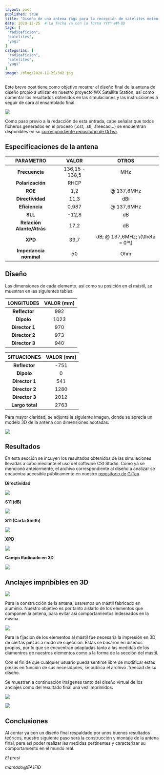 ```yaml
---
layout: post
published: true
title: "Diseño de una antena Yagi para la recepción de satélites meteorológicos en 137MHz"
date: 2020-12-25  # La fecha va con la forma YYYY-MM-DD
tags: [
 "radioaficion",
 "satelites",
 "yagi"
]
categorias: [
 "radioaficion",
 "satelites",
 "yagi"
]
image: /blog/2020-12-25/3d2.jpg
---
```



Este breve post tiene como objetivo mostrar el diseño final de la antena de diseño propio a utilizar en nuestro proyecto WX Satellite Station, así como comentar los resultados obtenidos en las simulaciones y las instrucciones a seguir de cara al ensamblado final. 

![](/blog/2020-12-25/foto1.jpg)

Como paso previo a la redacción de esta entrada, cabe señalar que todos ficheros generados en el proceso (.cst, .stl, .freecad...) se encuentran disponibles en su [correspondiente repositorio de GiTea](https://git.radio.clubs.etsit.upm.es/Meteor-automated/Yagi-137/src/branch/master/README.md).

## Especificaciones de la antena


|      **PARAMETRO**     |    **VALOR**   |         **OTROS**         |
|:----------------------:|:--------------:|:--------------------------:|
|      **Frecuencia**     | 136,15 - 138,5 |             MHz            |
|    **Polarización**    |      RHCP      |                            |
|        **ROE**        |       1,2      |         @ 137,6MHz         |
|     **Directividad**    |      11,3      |             dBi            |
| **Eficiencia** |      0,987     | @ 137,6MHz                 |
|         **SLL**        |      -12,8     |             dB             |
|      **Relación Alante/Atrás**     |      17,2      |             dB             |
|         **XPD**        |      33,7      | dB; @ 137,6MHz; \\(\theta = 0º\\) |
|  **Impedancia nominal** |       50       |             Ohm            |

## Diseño

Las dimensiones de cada elemento, así como su posición en el mástil, se muestran en las siguientes tablas:

|         **LONGITUDES**         | **VALOR (mm)** |
|:---------------------------:|:--------------:|
|     **Reflector**    |       992      |
|      **Dipolo**      |      1023      |
|    **Director 1**    |       970      |
|    **Director 2**    |       973      |
|    **Director 3**    |       940      |



|         **SITUACIONES**         | **VALOR (mm)** |
|:---------------------------:|:--------------:|
|   **Reflector**   |      -751      |
|     **Dipolo**    |        0       |
|   **Director 1**  |       541      |
|   **Director 2**  |      1280      |
|   **Director 3**  |      2012      |
| **Largo total** |      2763      |

Para mayor claridad, se adjunta la siguiente imagen, donde se aprecia un modelo 3D de la antena con dimensiones acotadas:


![](/blog/2020-12-25/cotas.jpg)

## Resultados

En esta sección se incuyen los resultados obtenidos de las simulaciones llevadas a cabo mediante el uso del software CSt Studio. Como ya se mencionó anteiormente, el archivo correspondiente al diseño a analizar se encuentra accesible públicamente en nuestro [repositorio de GiTea](https://git.radio.clubs.etsit.upm.es/Meteor-automated/Yagi-137).

**Directividad**

![](/blog/2020-12-25/cl.jpg)

**S11 (dB)**

![](/blog/2020-12-25/s11.jpg)

**S11 (Carta Smith)**

![](/blog/2020-12-25/cs.jpg)

**XPD**

![](/blog/2020-12-25/xpd.jpg)

**Campo Radioado en 3D**

![](/blog/2020-12-25/3d.jpg)

## Anclajes impribibles en 3D

![](/blog/2020-12-25/foto2.jpg)

Para la construcción de la antena, usaremos un mástil fabricado en aluminio. Nuestro objetivo es por tanto aislarlo de los elementos que componen la antena, para evitar así comportamientos indeseados en la misma.

![](/blog/2020-12-25/borracho.jpg)

Para la fijación de los elementos al mástil fue necesaria la impresión en 3D de ciertas piezas a modo de sujección. Éstas se basaron en diseños propios, por lo que se encuentran adaptadas tanto a las medidas de los diámentros de nuestros elementos como a la forma de la sección del mástil.

Con el fin de que cualquier usuario pueda sentirse libre de modificar estas piezas en función de sus necesidades, se publica el archivo .freecad de su diseño.

Se muestran a continuación imágenes tanto del diseño virtual de los anclajes como del resultado final una vez imprimidos.


![](/blog/2020-12-25/pieza2.jpg)

![](/blog/2020-12-25/pieza.jpg)

## Conclusiones

Al contar ya con un diseño final respaldado por unos buenos resultados teóricos, nuestro siguiente paso será la construcción y montaje de la antena final, para así poder realizar las medidas pertinentes y caracterizar su comportamiento en el mundo real.

_El presi_

_mamado@EA1FID_

